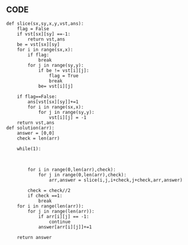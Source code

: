 ## CODE

    def slice(sx,sy,x,y,vst,ans):
        flag = False
        if vst[sx][sy] ==-1:
            return vst,ans
        be = vst[sx][sy]
        for i in range(sx,x):
            if flag:
                break
            for j in range(sy,y):
                if be != vst[i][j]:
                    flag = True
                    break
                be= vst[i][j]

        if flag==False:
            ans[vst[sx][sy]]+=1
            for i in range(sx,x):
                for j in range(sy,y):
                    vst[i][j] = -1
        return vst,ans
    def solution(arr):
        answer = [0,0]
        check = len(arr)

        while(1):



            for i in range(0,len(arr),check):
                for j in range(0,len(arr),check):
                    arr,answer = slice(i,j,i+check,j+check,arr,answer)

            check = check//2
            if check ==1:
                break
        for i in range(len(arr)):
            for j in range(len(arr)):
                if arr[i][j] == -1:
                    continue
                answer[arr[i][j]]+=1

        return answer
